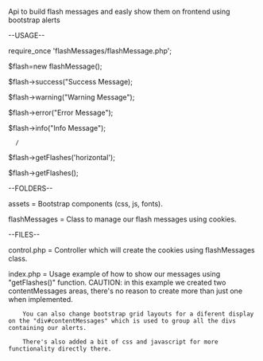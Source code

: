 Api to build flash messages and easly show them on frontend using bootstrap alerts

--USAGE--

require_once 'flashMessages/flashMessage.php';

$flash=new flashMessage();

  $flash->success("Success Message);

  $flash->warning("Warning Message");

  $flash->error("Error Message");

  $flash->info("Info Message");

      /

  $flash->getFlashes('horizontal');

  $flash->getFlashes();



--FOLDERS--

assets = Bootstrap components (css, js, fonts).

flashMessages = Class to manage our flash messages using cookies.

--FILES--

control.php = Controller which will create the cookies using flashMessages class.

index.php = Usage example of how to show our messages using "getFlashes()" function.  CAUTION: in this example we created two contentMessages areas, there's no reason to create more than just one when implemented.

	    You can also change bootstrap grid layouts for a diferent display on the "div#contentMessages" which is used to group all the divs containing our alerts.

	    There's also added a bit of css and javascript for more functionality directly there.

